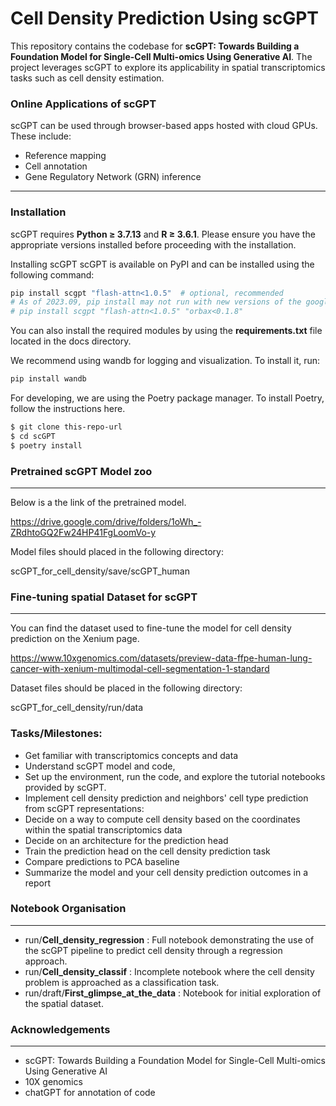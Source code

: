# Cell Density Prediction Using scGPT

This repository contains the codebase for **scGPT: Towards Building a Foundation Model for Single-Cell Multi-omics Using Generative AI**. The project leverages scGPT to explore its applicability in spatial transcriptomics tasks such as cell density estimation.

### Online Applications of scGPT
scGPT can be used through browser-based apps hosted with cloud GPUs. These include:
- Reference mapping
- Cell annotation
- Gene Regulatory Network (GRN) inference

---

### Installation

scGPT requires **Python ≥ 3.7.13** and **R ≥ 3.6.1**. Please ensure you have the appropriate versions installed before proceeding with the installation.

Installing scGPT
scGPT is available on PyPI and can be installed using the following command:
```bash
pip install scgpt "flash-attn<1.0.5"  # optional, recommended
# As of 2023.09, pip install may not run with new versions of the google orbax package, if you encounter related issues, please use the following command instead:
# pip install scgpt "flash-attn<1.0.5" "orbax<0.1.8"
```
You can also install the required modules by using the **requirements.txt** file located in the docs directory.

We recommend using wandb for logging and visualization. To install it, run:
```python
pip install wandb
```

For developing, we are using the Poetry package manager. To install Poetry, follow the instructions here.

```bash
$ git clone this-repo-url
$ cd scGPT
$ poetry install
```
### Pretrained scGPT Model zoo

---

Below is a the link of the pretrained model. 

https://drive.google.com/drive/folders/1oWh_-ZRdhtoGQ2Fw24HP41FgLoomVo-y

Model files should placed in the following directory:

scGPT_for_cell_density/save/scGPT_human
### Fine-tuning spatial Dataset for scGPT 

---

You can find the dataset used to fine-tune the model for cell density prediction on the Xenium page.

https://www.10xgenomics.com/datasets/preview-data-ffpe-human-lung-cancer-with-xenium-multimodal-cell-segmentation-1-standard

Dataset files should be placed in the following directory:

scGPT_for_cell_density/run/data
### Tasks/Milestones:
- Get familiar with transcriptomics concepts and data
- Understand scGPT model and code, 
- Set up the environment, run the code, and explore the tutorial notebooks provided by scGPT.
- Implement cell density prediction and neighbors' cell type prediction from scGPT representations:
- Decide on a way to compute cell density based on the coordinates within the spatial transcriptomics data
- Decide on an architecture for the prediction head
- Train the prediction head on the cell density prediction task
- Compare predictions to PCA baseline 
- Summarize the model and your cell density prediction outcomes in a report
### Notebook Organisation
---
- run/**Cell_density_regression** : Full notebook demonstrating the use of the scGPT pipeline to predict cell density through a regression approach.
- run/**Cell_density_classif** : Incomplete notebook where the cell density problem is approached as a classification task.
- run/draft/**First_glimpse_at_the_data** :  Notebook for initial exploration of the spatial dataset.

### Acknowledgements
---
- scGPT: Towards Building a Foundation Model for Single-Cell Multi-omics Using Generative AI
- 10X genomics
- chatGPT for annotation of code

